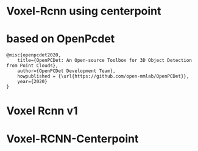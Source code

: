 # Voxel-Rcnn using centerpoint
# based on OpenPcdet

```
@misc{openpcdet2020,
    title={OpenPCDet: An Open-source Toolbox for 3D Object Detection from Point Clouds},
    author={OpenPCDet Development Team},
    howpublished = {\url{https://github.com/open-mmlab/OpenPCDet}},
    year={2020}
}
```


# Voxel Rcnn v1
# Voxel-RCNN-Centerpoint
